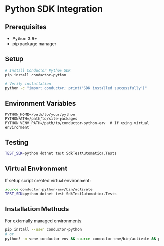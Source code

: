 # Python SDK Integration

## Prerequisites

- Python 3.9+
- pip package manager

## Setup

```bash
# Install Conductor Python SDK
pip install conductor-python

# Verify installation
python -c "import conductor; print('SDK installed successfully')"
```

## Environment Variables

```env
PYTHON_HOME=/path/to/your/python
PYTHONPATH=/path/to/site-packages
PYTHON_VENV_PATH=/path/to/conductor-python-env  # If using virtual environment
```

## Testing

```bash
TEST_SDK=python dotnet test SdkTestAutomation.Tests
```

## Virtual Environment

If setup script created virtual environment:

```bash
source conductor-python-env/bin/activate
TEST_SDK=python dotnet test SdkTestAutomation.Tests
```

## Installation Methods

For externally managed environments:

```bash
pip install --user conductor-python
# or
python3 -m venv conductor-env && source conductor-env/bin/activate && pip install conductor-python
``` 